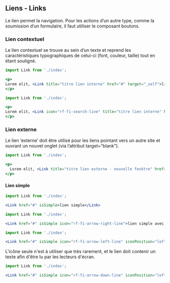 ## Liens - Links

Le lien permet la navigation. Pour les actions d’un autre type, comme la soumission d’un formulaire, il faut utiliser le composant boutons.

### Lien contextuel
Le lien contextuel se trouve au sein d’un texte et reprend les caractéristiques typographiques de celui-ci (font, couleur, taille) tout en étant souligné.

```jsx
import Link from './index';

<p>
Lorem elit, <Link title="titre lien interne" href="#" target="_self">lien contextuel</Link> incididunt morbi.
</p>
```

```jsx
import Link from './index';

<p>
Lorem elit, <Link icon="rf-fi-search-line" title="titre lien interne" href="#" target="_self">lien contextuel avec icône</Link> incididunt morbi.
</p>
```

### Lien externe
Le lien ‘externe’ doit être utilisé pour les liens pointant vers un autre site et ouvrant un nouvel onglet (via l’attribut target=”blank”).

```jsx
import Link from './index';

<p>
  Lorem elit, <Link title="titre lien externe - nouvelle fenêtre" href="#" target="_blank">lien externe - nouvelle fenêtre</Link> incididunt morbi.
</p>
```

#### Lien simple


```jsx
import Link from './index';

<Link href="#" isSimple>lien simple</Link>
```

```jsx
import Link from './index';

<Link href="#" isSimple icon="rf-fi-arrow-right-line">lien simple avec icône à droite</Link>
```

```jsx
import Link from './index';

<Link href="#" isSimple icon="rf-fi-arrow-left-line" iconPosition="left">lien simple avec icône à gauche</Link>
```


L’icône seule n'est à utiliser que très rarement, et le lien doit contenir un texte afin d'être lu par les lecteurs d'écran.
```jsx
import Link from './index';

<Link href="#" isSimple icon="rf-fi-arrow-down-line" iconPosition="left" />
```